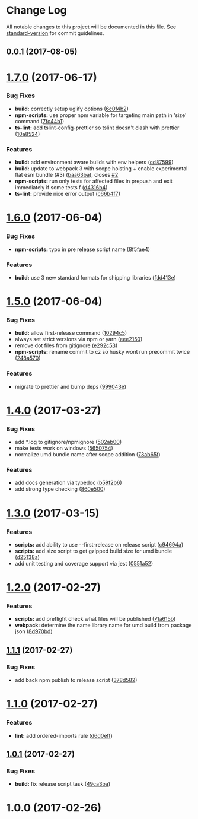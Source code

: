 # Change Log

All notable changes to this project will be documented in this file. See [standard-version](https://github.com/conventional-changelog/standard-version) for commit guidelines.

<a name="0.0.1"></a>
## 0.0.1 (2017-08-05)



<a name="1.7.0"></a>
# [1.7.0](https://www.github.com/Hotell/typescript-lib-starter/compare/v1.6.0...v1.7.0) (2017-06-17)


### Bug Fixes

* **build:** correctly setup uglify options ([6c0f4b2](https://www.github.com/Hotell/typescript-lib-starter/commit/6c0f4b2))
* **npm-scripts:** use proper npm variable for targeting main path in 'size' command ([7fc44b1](https://www.github.com/Hotell/typescript-lib-starter/commit/7fc44b1))
* **ts-lint:** add tslint-config-prettier so tslint doesn't clash with prettier ([10a8524](https://www.github.com/Hotell/typescript-lib-starter/commit/10a8524))


### Features

* **build:** add environment aware builds with env helpers ([cd87599](https://www.github.com/Hotell/typescript-lib-starter/commit/cd87599))
* **build:** update to webpack 3 with scope hoisting + enable experimental flat esm bundle (#3) ([baa63ba](https://www.github.com/Hotell/typescript-lib-starter/commit/baa63ba)), closes [#2](https://www.github.com/Hotell/typescript-lib-starter/issues/2)
* **npm-scripts:** run only tests for affected files in prepush and exit immediately if some tests f ([d4316b4](https://www.github.com/Hotell/typescript-lib-starter/commit/d4316b4))
* **ts-lint:** provide nice error output ([c66b4f7](https://www.github.com/Hotell/typescript-lib-starter/commit/c66b4f7))



<a name="1.6.0"></a>
# [1.6.0](https://www.github.com/Hotell/typescript-lib-starter/compare/v1.5.0...v1.6.0) (2017-06-04)


### Bug Fixes

* **npm-scripts:** typo in pre release script name ([8f5fae4](https://www.github.com/Hotell/typescript-lib-starter/commit/8f5fae4))


### Features

* **build:** use 3 new standard formats for shipping libraries ([fdd413e](https://www.github.com/Hotell/typescript-lib-starter/commit/fdd413e))



<a name="1.5.0"></a>
# [1.5.0](https://www.github.com/Hotell/typescript-lib-starter/compare/v1.4.0...v1.5.0) (2017-06-04)


### Bug Fixes

* **build:** allow first-release command ([10294c5](https://www.github.com/Hotell/typescript-lib-starter/commit/10294c5))
* always set strict versions via npm or yarn ([eee2150](https://www.github.com/Hotell/typescript-lib-starter/commit/eee2150))
* remove dot files from gitignore ([e292c53](https://www.github.com/Hotell/typescript-lib-starter/commit/e292c53))
* **npm-scripts:** rename commit to cz so husky wont run precommit twice ([248a570](https://www.github.com/Hotell/typescript-lib-starter/commit/248a570))


### Features

* migrate to prettier and bump deps ([999043e](https://www.github.com/Hotell/typescript-lib-starter/commit/999043e))



<a name="1.4.0"></a>
# [1.4.0](https://www.github.com/Hotell/typescript-lib-starter/compare/v1.3.0...v1.4.0) (2017-03-27)


### Bug Fixes

* add *.log to gitignore/npmignore ([502ab00](https://www.github.com/Hotell/typescript-lib-starter/commit/502ab00))
* make tests work on windows ([5650754](https://www.github.com/Hotell/typescript-lib-starter/commit/5650754))
* normalize umd bundle name after scope addition ([73ab65f](https://www.github.com/Hotell/typescript-lib-starter/commit/73ab65f))


### Features

* add docs generation via typedoc ([b59f2b6](https://www.github.com/Hotell/typescript-lib-starter/commit/b59f2b6))
* add strong type checking ([860e500](https://www.github.com/Hotell/typescript-lib-starter/commit/860e500))



<a name="1.3.0"></a>
# [1.3.0](https://www.github.com/Hotell/typescript-lib-starter/compare/v1.2.0...v1.3.0) (2017-03-15)


### Features

* **scripts:** add ability to use --first-release on release script ([c94694a](https://www.github.com/Hotell/typescript-lib-starter/commit/c94694a))
* **scripts:** add size script to get gzipped build size for umd bundle ([d25138a](https://www.github.com/Hotell/typescript-lib-starter/commit/d25138a))
* add unit testing and coverage support via jest ([0551a52](https://www.github.com/Hotell/typescript-lib-starter/commit/0551a52))



<a name="1.2.0"></a>
# [1.2.0](https://www.github.com/Hotell/typescript-lib-starter/compare/v1.1.1...v1.2.0) (2017-02-27)


### Features

* **scripts:** add preflight check what files will be published ([71a615b](https://www.github.com/Hotell/typescript-lib-starter/commit/71a615b))
* **webpack:** determine the name library name for umd build from package json ([8d970bd](https://www.github.com/Hotell/typescript-lib-starter/commit/8d970bd))



<a name="1.1.1"></a>
## [1.1.1](https://www.github.com/Hotell/typescript-lib-starter/compare/v1.1.0...v1.1.1) (2017-02-27)


### Bug Fixes

* add back npm publish to release script ([378d582](https://www.github.com/Hotell/typescript-lib-starter/commit/378d582))



<a name="1.1.0"></a>
# [1.1.0](https://www.github.com/Hotell/typescript-lib-starter/compare/v1.0.1...v1.1.0) (2017-02-27)


### Features

* **lint:** add ordered-imports rule ([d6d0eff](https://www.github.com/Hotell/typescript-lib-starter/commit/d6d0eff))



<a name="1.0.1"></a>
## [1.0.1](https://www.github.com/Hotell/typescript-lib-starter/compare/v1.0.0...v1.0.1) (2017-02-27)


### Bug Fixes

* **build:** fix release script task ([49ca3ba](https://www.github.com/Hotell/typescript-lib-starter/commit/49ca3ba))



<a name="1.0.0"></a>
# 1.0.0 (2017-02-26)
